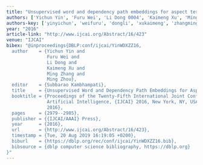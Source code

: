 ```yaml
---
title: "Unsupervised word and dependency path embeddings for aspect term extraction"
authors: ['Yichun Yin', 'Furu Wei', 'Li Dong 0004', 'Kaimeng Xu', 'Ming Zhang 0004', 'Ming Zhou 0001']
authors-key: ['yinyichun', 'weifuru', 'dongli', 'xukaimeng', 'zhangming', 'zhouming']
year: "2016"
article-link: "http://www.ijcai.org/Abstract/16/423"
venue: "IJCAI"
bibex: "@inproceedings{DBLP:conf/ijcai/YinWDXZZ16,
  author    = {Yichun Yin and
               Furu Wei and
               Li Dong and
               Kaimeng Xu and
               Ming Zhang and
               Ming Zhou},
  editor    = {Subbarao Kambhampati},
  title     = {Unsupervised Word and Dependency Path Embeddings for Aspect Term Extraction},
  booktitle = {Proceedings of the Twenty-Fifth International Joint Conference on
               Artificial Intelligence, {IJCAI} 2016, New York, NY, USA, 9-15 July
               2016},
  pages     = {2979--2985},
  publisher = {{IJCAI/AAAI} Press},
  year      = {2016},
  url       = {http://www.ijcai.org/Abstract/16/423},
  timestamp = {Tue, 20 Aug 2019 16:19:05 +0200},
  biburl    = {https://dblp.org/rec/conf/ijcai/YinWDXZZ16.bib},
  bibsource = {dblp computer science bibliography, https://dblp.org}
}"
---
```

